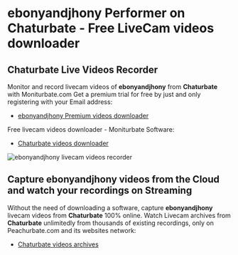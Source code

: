 # ebonyandjhony Performer on Chaturbate - Free LiveCam videos downloader

## Chaturbate Live Videos Recorder

Monitor and record livecam videos of **ebonyandjhony** from **Chaturbate** with Moniturbate.com
Get a premium trial for free by just and only registering with your Email address:
* [ebonyandjhony Premium videos downloader](https://moniturbate.com/request-demo-licence-key.html)

Free livecam videos downloader - Moniturbate Software:
* [Chaturbate videos downloader](https://moniturbate.com/moniturbate-download-software.html)

![ebonyandjhony livecam videos recorder](https://peachurnet.com/templates/moniturbate-software.png)


## Capture ebonyandjhony videos from the Cloud and watch your recordings on Streaming

Without the need of downloading a software, capture **ebonyandjhony** livecam videos from **Chaturbate** 100% online.
Watch Livecam archives from **Chaturbate** unlimitedly from thousands of existing recordings, only on Peachurbate.com and its websites network:
* [Chaturbate videos archives](https://peachurnet.com/)